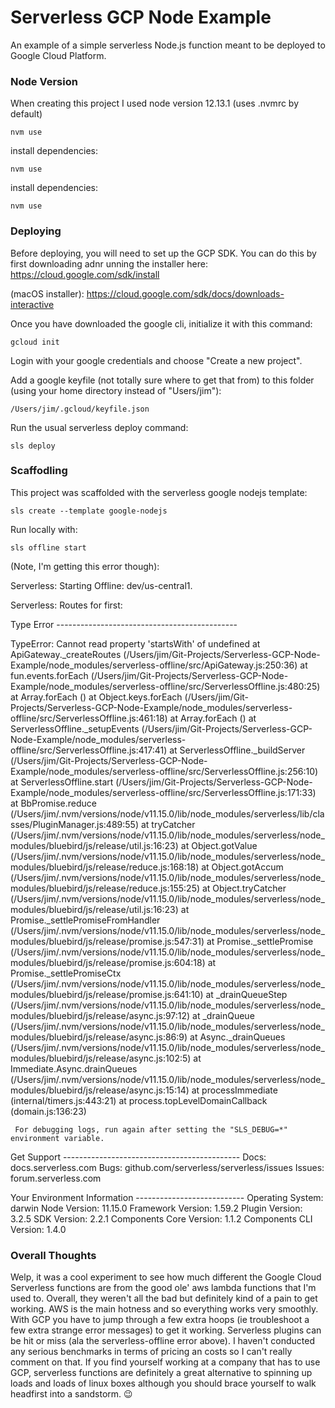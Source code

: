 # Serverless GCP Node Example
An example of a simple serverless Node.js function meant to be deployed to Google Cloud Platform.


### Node Version
When creating this project I used node version 12.13.1
(uses .nvmrc by default)
```
nvm use
```

install dependencies:
```
nvm use
```

install dependencies:
```
nvm use
```

### Deploying
Before deploying, you will need to set up the GCP SDK. You can do this by first downloading adnr unning the installer here: https://cloud.google.com/sdk/install

(macOS installer): https://cloud.google.com/sdk/docs/downloads-interactive

Once you have downloaded the google cli, initialize it with this command:
```
gcloud init
```

Login with your google credentials and choose "Create a new project".

Add a google keyfile (not totally sure where to get that from) to this folder (using your home directory instead of "Users/jim"):
```
/Users/jim/.gcloud/keyfile.json
```

Run the usual serverless deploy command:
```
sls deploy
```

### Scaffodling
This project was scaffolded with the serverless google nodejs template:
```
sls create --template google-nodejs
```

Run locally with:

```
sls offline start
```

(Note, I'm getting this error though):

Serverless: Starting Offline: dev/us-central1.

Serverless: Routes for first:
 
  Type Error ---------------------------------------------
 
  TypeError: Cannot read property 'startsWith' of undefined
      at ApiGateway._createRoutes (/Users/jim/Git-Projects/Serverless-GCP-Node-Example/node_modules/serverless-offline/src/ApiGateway.js:250:36)
      at fun.events.forEach (/Users/jim/Git-Projects/Serverless-GCP-Node-Example/node_modules/serverless-offline/src/ServerlessOffline.js:480:25)
      at Array.forEach (<anonymous>)
      at Object.keys.forEach (/Users/jim/Git-Projects/Serverless-GCP-Node-Example/node_modules/serverless-offline/src/ServerlessOffline.js:461:18)
      at Array.forEach (<anonymous>)
      at ServerlessOffline._setupEvents (/Users/jim/Git-Projects/Serverless-GCP-Node-Example/node_modules/serverless-offline/src/ServerlessOffline.js:417:41)
      at ServerlessOffline._buildServer (/Users/jim/Git-Projects/Serverless-GCP-Node-Example/node_modules/serverless-offline/src/ServerlessOffline.js:256:10)
      at ServerlessOffline.start (/Users/jim/Git-Projects/Serverless-GCP-Node-Example/node_modules/serverless-offline/src/ServerlessOffline.js:171:33)
      at BbPromise.reduce (/Users/jim/.nvm/versions/node/v11.15.0/lib/node_modules/serverless/lib/classes/PluginManager.js:489:55)
      at tryCatcher (/Users/jim/.nvm/versions/node/v11.15.0/lib/node_modules/serverless/node_modules/bluebird/js/release/util.js:16:23)
      at Object.gotValue (/Users/jim/.nvm/versions/node/v11.15.0/lib/node_modules/serverless/node_modules/bluebird/js/release/reduce.js:168:18)
      at Object.gotAccum (/Users/jim/.nvm/versions/node/v11.15.0/lib/node_modules/serverless/node_modules/bluebird/js/release/reduce.js:155:25)
      at Object.tryCatcher (/Users/jim/.nvm/versions/node/v11.15.0/lib/node_modules/serverless/node_modules/bluebird/js/release/util.js:16:23)
      at Promise._settlePromiseFromHandler (/Users/jim/.nvm/versions/node/v11.15.0/lib/node_modules/serverless/node_modules/bluebird/js/release/promise.js:547:31)
      at Promise._settlePromise (/Users/jim/.nvm/versions/node/v11.15.0/lib/node_modules/serverless/node_modules/bluebird/js/release/promise.js:604:18)
      at Promise._settlePromiseCtx (/Users/jim/.nvm/versions/node/v11.15.0/lib/node_modules/serverless/node_modules/bluebird/js/release/promise.js:641:10)
      at _drainQueueStep (/Users/jim/.nvm/versions/node/v11.15.0/lib/node_modules/serverless/node_modules/bluebird/js/release/async.js:97:12)
      at _drainQueue (/Users/jim/.nvm/versions/node/v11.15.0/lib/node_modules/serverless/node_modules/bluebird/js/release/async.js:86:9)
      at Async._drainQueues (/Users/jim/.nvm/versions/node/v11.15.0/lib/node_modules/serverless/node_modules/bluebird/js/release/async.js:102:5)
      at Immediate.Async.drainQueues (/Users/jim/.nvm/versions/node/v11.15.0/lib/node_modules/serverless/node_modules/bluebird/js/release/async.js:15:14)
      at processImmediate (internal/timers.js:443:21)
      at process.topLevelDomainCallback (domain.js:136:23)
 
     For debugging logs, run again after setting the "SLS_DEBUG=*" environment variable.
 
  Get Support --------------------------------------------
     Docs:          docs.serverless.com
     Bugs:          github.com/serverless/serverless/issues
     Issues:        forum.serverless.com
 
  Your Environment Information ---------------------------
     Operating System:          darwin
     Node Version:              11.15.0
     Framework Version:         1.59.2
     Plugin Version:            3.2.5
     SDK Version:               2.2.1
     Components Core Version:   1.1.2
     Components CLI Version:    1.4.0



### Overall Thoughts
Welp, it was a cool experiment to see how much different the Google Cloud Serverless functions are from the good ole' aws lambda functions that I'm used to. Overall, they weren't all the bad but definitely kind of a pain to get working. AWS is the main hotness and so everything works very smoothly. With GCP you have to jump through a few extra hoops (ie troubleshoot a few extra strange error messages) to get it working. Serverless plugins can be hit or miss (ala the serverless-offline error above). I haven't conducted any serious benchmarks in terms of pricing an costs so I can't really comment on that. If you find yourself working at a company that has to use GCP, serverless functions are definitely a great alternative to spinning up loads and loads of linux boxes although you should brace yourself to walk headfirst into a sandstorm. 😉  